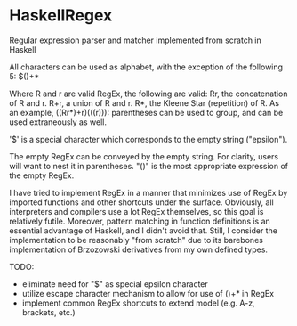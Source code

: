 # HaskellRegex
Regular expression parser and matcher implemented from scratch in Haskell

All characters can be used as alphabet, with the exception of the following 5: $()+*

Where R and r are valid RegEx, the following are valid:
 Rr, the concatenation of R and r.
 R+r, a union of R and r.
 R*, the Kleene Star (repetition) of R.
 As an example,
 ((Rr*)+r)(((r))): parentheses can be used to group, and can be used extraneously as well.

'$' is a special character which corresponds to the empty string ("epsilon").

The empty RegEx can be conveyed by the empty string. For clarity, users will want to nest it in parentheses. "()" is the most appropriate expression of the empty RegEx.

I have tried to implement RegEx in a manner that minimizes use of RegEx by imported functions and other shortcuts under the surface. Obviously, all interpreters and compilers use a lot RegEx themselves, so this goal is relatively futile. Moreover, pattern matching in function definitions is an essential advantage of Haskell, and I didn't avoid that. Still, I consider the implementation to be reasonably "from scratch" due to its barebones implementation of Brzozowski derivatives from my own defined types.

TODO:
- eliminate need for "$" as special epsilon character
- utilize escape character mechanism to allow for use of ()+* in RegEx
- implement common RegEx shortcuts to extend model (e.g. A-z, brackets, etc.)